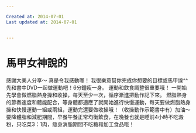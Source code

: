 ```yaml
---

Created at: 2014-07-01
Last updated at: 2014-07-01


---
```


# 馬甲女神說的


感謝大美人分享～ 真是令我感動哪！
我很樂意幫你完成你想要的目標或馬甲缐^^
先和書中DVD一起做運動吧！6分鐘瘦一身。
運動和飲食調整很重要哦！
一開始先學會做燃脂熱身操和收操，每天至少一次，循序漸進把動作記下來。
燃脂熱身的節奏速度和體能配合，等身體都適應了就開始進行快慢運動，每天要做燃脂熱身操和快慢運動一組或兩組，運動完還要做收操哦！（收操動作示範書中有）加油～
要降體脂和減肥期間，早餐午餐正常均衡飲食，在晚餐也就是睡前4小時不吃澱粉，只吃菜3：1肉，瘦身消脂期間不吃糖和加工食品哦！

